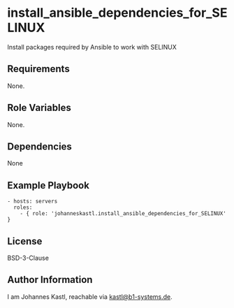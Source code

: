 install_ansible_dependencies_for_SELINUX
=========

Install packages required by Ansible to work with SELINUX

Requirements
------------

None.

Role Variables
--------------

None.

Dependencies
------------

None

Example Playbook
----------------

    - hosts: servers
      roles:
        - { role: 'johanneskastl.install_ansible_dependencies_for_SELINUX' }

License
-------

BSD-3-Clause

Author Information
------------------

I am Johannes Kastl, reachable via kastl@b1-systems.de.
